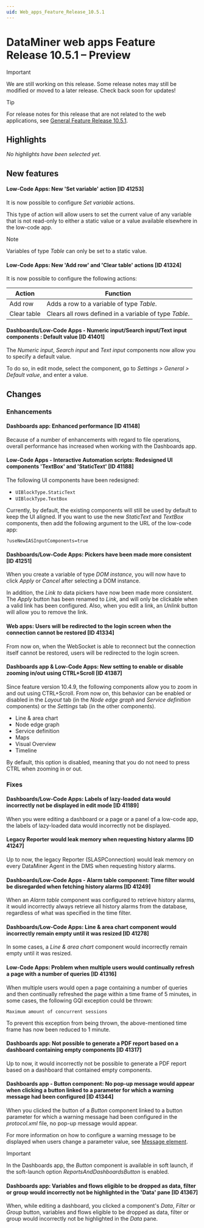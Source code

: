 ```yaml
---
uid: Web_apps_Feature_Release_10.5.1
---
```


# DataMiner web apps Feature Release 10.5.1 – Preview

> [!IMPORTANT]
> We are still working on this release. Some release notes may still be modified or moved to a later release. Check back soon for updates!

> [!TIP]
> For release notes for this release that are not related to the web applications, see [General Feature Release 10.5.1](xref:General_Feature_Release_10.5.1).

## Highlights

*No highlights have been selected yet.*

## New features

#### Low-Code Apps: New 'Set variable' action [ID 41253]

<!-- MR 10.4.0 [CU10] / 10.5.0 [CU0] - FR 10.5.1 -->

It is now possible to configure *Set variable* actions.

This type of action will allow users to set the current value of any variable that is not read-only to either a static value or a value available elsewhere in the low-code app.

> [!NOTE]
> Variables of type *Table* can only be set to a static value.

#### Low-Code Apps: New 'Add row' and 'Clear table' actions [ID 41324]

<!-- MR 10.4.0 [CU10] - FR 10.5.1 -->

It is now possible to configure the following actions:

| Action | Function |
|--------|----------|
| Add row     | Adds a row to a variable of type *Table*. |
| Clear table | Clears all rows defined in a variable of type *Table*. |

#### Dashboards/Low-Code Apps - Numeric input/Search input/Text input components : Default value [ID 41401]

<!-- MR 10.4.0 [CU10] - FR 10.5.1 -->

The *Numeric input*, *Search input* and *Text input* components now allow you to specify a default value.

To do so, in edit mode, select the component, go to *Settings > General > Default value*, and enter a value.

## Changes

### Enhancements

#### Dashboards app: Enhanced performance [ID 41148]

<!-- MR 10.4.0 [CU10] / 10.5.0 [CU0] - FR 10.5.1 -->

Because of a number of enhancements with regard to file operations, overall performance has increased when working with the Dashboards app.

#### Low-Code Apps - Interactive Automation scripts: Redesigned UI components 'TextBox' and 'StaticText' [ID 41188]

<!-- MR 10.4.0 [CU10] - FR 10.5.1 -->

The following UI components have been redesigned:

- `UIBlockType.StaticText`
- `UIBlockType.TextBox`

Currently, by default, the existing components will still be used by default to keep the UI aligned. If you want to use the new *StaticText* and *TextBox* components, then add the following argument to the URL of the low-code app:

`?useNewIASInputComponents=true`

#### Dashboards/Low-Code Apps: Pickers have been made more consistent [ID 41251]

<!-- MR 10.4.0 [CU10] / 10.5.0 [CU0] - FR 10.5.1 -->

When you create a variable of type *DOM instance*, you will now have to click *Apply* or *Cancel* after selecting a DOM instance.

In addition, the *Link to* data pickers have now been made more consistent. The *Apply* button has been renamed to *Link*, and will only be clickable when a valid link has been configured. Also, when you edit a link, an *Unlink* button will allow you to remove the link.

#### Web apps: Users will be redirected to the login screen when the connection cannot be restored [ID 41334]

<!-- MR 10.4.0 [CU10] / 10.5.0 [CU0] - FR 10.5.1 -->

From now on, when the WebSocket is able to reconnect but the connection itself cannot be restored, users will be redirected to the login screen.

#### Dashboards app & Low-Code Apps: New setting to enable or disable zooming in/out using CTRL+Scroll [ID 41387]

<!-- MR 10.3.0 [CU18] / 10.4.0 [CU6] - FR 10.4.9 -->

Since feature version 10.4.9, the following components allow you to zoom in and out using CTRL+Scroll. From now on, this behavior can be enabled or disabled in the *Layout* tab (in the *Node edge graph* and *Service definition* components) or the *Settings* tab (in the other components).

- Line & area chart
- Node edge graph
- Service definition
- Maps
- Visual Overview
- Timeline

By default, this option is disabled, meaning that you do not need to press CTRL when zooming in or out.

### Fixes

#### Dashboards/Low-Code Apps: Labels of lazy-loaded data would incorrectly not be displayed in edit mode [ID 41189]

<!-- MR 10.4.0 [CU10] / 10.5.0 [CU0] - FR 10.5.1 -->

When you were editing a dashboard or a page or a panel of a low-code app, the labels of lazy-loaded data would incorrectly not be displayed.

#### Legacy Reporter would leak memory when requesting history alarms [ID 41247]

<!-- MR 10.4.0 [CU10] / 10.5.0 [CU0] - FR 10.5.1 -->

Up to now, the legacy Reporter (SLASPConnection) would leak memory on every DataMiner Agent in the DMS when requesting history alarms.

#### Dashboards/Low-Code Apps - Alarm table component: Time filter would be disregarded when fetching history alarms [ID 41249]

<!-- MR 10.4.0 [CU10] / 10.5.0 [CU0] - FR 10.5.1 -->

When an *Alarm table* component was configured to retrieve history alarms, it would incorrectly always retrieve all history alarms from the database, regardless of what was specified in the time filter.

#### Dashboards/Low-Code Apps: Line & area chart component would incorrectly remain empty until it was resized [ID 41278]

<!-- MR 10.4.0 [CU10] / 10.5.0 [CU0] - FR 10.5.1 -->

In some cases, a *Line & area chart* component would incorrectly remain empty until it was resized.

#### Low-Code Apps: Problem when multiple users would continually refresh a page with a number of queries [ID 41316]

<!-- MR 10.4.0 [CU10] / 10.5.0 [CU0] - FR 10.5.1 -->

When multiple users would open a page containing a number of queries and then continually refreshed the page within a time frame of 5 minutes, in some cases, the following GQI exception could be thrown:

`Maximum amount of concurrent sessions`

To prevent this exception from being thrown, the above-mentioned time frame has now been reduced to 1 minute.

#### Dashboards app: Not possible to generate a PDF report based on a dashboard containing empty components [ID 41317]

<!-- MR 10.4.0 [CU10] / 10.5.0 [CU0] - FR 10.5.1 -->

Up to now, it would incorrectly not be possible to generate a PDF report based on a dashboard that contained empty components.

#### Dashboards app - Button component: No pop-up message would appear when clicking a button linked to a parameter for which a warning message had been configured [ID 41344]

<!-- MR 10.4.0 [CU10] - FR 10.5.1 -->

When you clicked the button of a *Button* component linked to a button parameter for which a warning message had been configured in the *protocol.xml* file, no pop-up message would appear.

For more information on how to configure a warning message to be displayed when users change a parameter value, see [Message element](xref:Protocol.Params.Param.Message).

> [!IMPORTANT]
> In the Dashboards app, the *Button* component is available in soft launch, if the soft-launch option *ReportsAndDashboardsButton* is enabled.

#### Dashboards app: Variables and flows eligible to be dropped as data, filter or group would incorrectly not be highlighted in the 'Data' pane [ID 41367]

<!-- MR 10.4.0 [CU10] - FR 10.5.1 -->

When, while editing a dashboard, you clicked a component's *Data*, *Filter* or *Group* button, variables and flows eligible to be dropped as data, filter or group would incorrectly not be highlighted in the *Data* pane.
